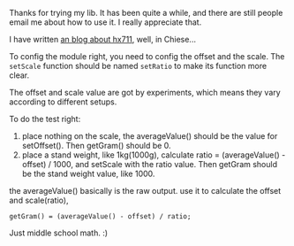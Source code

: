 Thanks for trying my lib. It has been quite a while, and there are still people email me about how to use it. I really appreciate that.

I have written [an blog about hx711](http://aguegu.net/?p=1327), well, in Chiese...

To config the module right, you need to config the offset and the scale. The `setScale` function should be named `setRatio` to make its function more clear.

The offset and scale value are got by experiments, which means they vary according to different setups.

To do the test right:

1. place nothing on the scale, the averageValue() should be the value for setOffset(). Then getGram() should be 0.
2. place a stand weight, like 1kg(1000g), calculate ratio = (averageValue() - offset) / 1000, and setScale with the ratio value. Then getGram should be the stand weight value, like 1000.

the averageValue() basically is the raw output. use it to calculate the offset and scale(ratio),

```
getGram() = (averageValue() - offset) / ratio;
```

Just middle school math. :)
